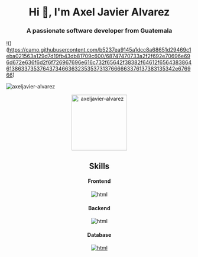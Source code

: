 <h1 align="center">Hi 👋, I'm Axel Javier Alvarez</h1>
<h3 align="center">A passionate software developer from Guatemala</h3>

!()(https://camo.githubusercontent.com/b5237ea9145a1dcc8a68651d29469c1eba021563a129d7d19fb43db81709c600/68747470733a2f2f692e70696e696d672e636f6d2f6f726967696e616c732f65642f38382f64612f65643838646138633735376437346636323535373137666663376137383135342e676966)

<p align="left"> <img src="https://komarev.com/ghpvc/?username=axeljavier-alvarez&label=Profile%20views&color=0e75b6&style=flat" alt="axeljavier-alvarez" /> </p>

<div align="center">
  <img src="https://github-readme-stats.vercel.app/api/top-langs?username=axeljavier-alvarez&show_icons=true&locale=en&layout=compact" alt="axeljavier-alvarez"  height="150" alt="languages graph"  />
</div>

<h2 align="center">Skills</h2>
<!--
<h4>Frontend</h4>
[![Skills](https://skillicons.dev/icons?i=js,html,css,bootstrap)](https://skillicons.dev)
-->

<h4 align="center">Frontend</h4>
<p align="center">
    <img src="https://skillicons.dev/icons?i=html,css,js,bootstrap,angular" alt="html">
</p>

<h4 align="center">Backend</h4>
<p align="center"> 
    <img src="https://skillicons.dev/icons?i=nodejs,cpp,java,spring" alt="html">
</p>


<h4 align="center">Database</h4>
<p align="center">
  <a href="https://skillicons.dev">
    <img src="https://skillicons.dev/icons?i=mysql,mongodb" alt="html">
  </a>
</p>


